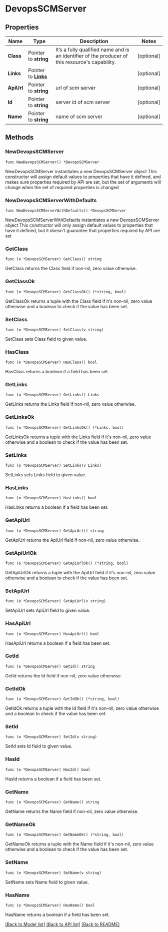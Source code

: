 # DevopsSCMServer

## Properties

Name | Type | Description | Notes
------------ | ------------- | ------------- | -------------
**Class** | Pointer to **string** | It’s a fully qualified name and is an identifier of the producer of this resource&#39;s capability. | [optional] 
**Links** | Pointer to [**Links**](Links.md) |  | [optional] 
**ApiUrl** | Pointer to **string** | url of scm server | [optional] 
**Id** | Pointer to **string** | server id of scm server | [optional] 
**Name** | Pointer to **string** | name of scm server | [optional] 

## Methods

### NewDevopsSCMServer

`func NewDevopsSCMServer() *DevopsSCMServer`

NewDevopsSCMServer instantiates a new DevopsSCMServer object
This constructor will assign default values to properties that have it defined,
and makes sure properties required by API are set, but the set of arguments
will change when the set of required properties is changed

### NewDevopsSCMServerWithDefaults

`func NewDevopsSCMServerWithDefaults() *DevopsSCMServer`

NewDevopsSCMServerWithDefaults instantiates a new DevopsSCMServer object
This constructor will only assign default values to properties that have it defined,
but it doesn't guarantee that properties required by API are set

### GetClass

`func (o *DevopsSCMServer) GetClass() string`

GetClass returns the Class field if non-nil, zero value otherwise.

### GetClassOk

`func (o *DevopsSCMServer) GetClassOk() (*string, bool)`

GetClassOk returns a tuple with the Class field if it's non-nil, zero value otherwise
and a boolean to check if the value has been set.

### SetClass

`func (o *DevopsSCMServer) SetClass(v string)`

SetClass sets Class field to given value.

### HasClass

`func (o *DevopsSCMServer) HasClass() bool`

HasClass returns a boolean if a field has been set.

### GetLinks

`func (o *DevopsSCMServer) GetLinks() Links`

GetLinks returns the Links field if non-nil, zero value otherwise.

### GetLinksOk

`func (o *DevopsSCMServer) GetLinksOk() (*Links, bool)`

GetLinksOk returns a tuple with the Links field if it's non-nil, zero value otherwise
and a boolean to check if the value has been set.

### SetLinks

`func (o *DevopsSCMServer) SetLinks(v Links)`

SetLinks sets Links field to given value.

### HasLinks

`func (o *DevopsSCMServer) HasLinks() bool`

HasLinks returns a boolean if a field has been set.

### GetApiUrl

`func (o *DevopsSCMServer) GetApiUrl() string`

GetApiUrl returns the ApiUrl field if non-nil, zero value otherwise.

### GetApiUrlOk

`func (o *DevopsSCMServer) GetApiUrlOk() (*string, bool)`

GetApiUrlOk returns a tuple with the ApiUrl field if it's non-nil, zero value otherwise
and a boolean to check if the value has been set.

### SetApiUrl

`func (o *DevopsSCMServer) SetApiUrl(v string)`

SetApiUrl sets ApiUrl field to given value.

### HasApiUrl

`func (o *DevopsSCMServer) HasApiUrl() bool`

HasApiUrl returns a boolean if a field has been set.

### GetId

`func (o *DevopsSCMServer) GetId() string`

GetId returns the Id field if non-nil, zero value otherwise.

### GetIdOk

`func (o *DevopsSCMServer) GetIdOk() (*string, bool)`

GetIdOk returns a tuple with the Id field if it's non-nil, zero value otherwise
and a boolean to check if the value has been set.

### SetId

`func (o *DevopsSCMServer) SetId(v string)`

SetId sets Id field to given value.

### HasId

`func (o *DevopsSCMServer) HasId() bool`

HasId returns a boolean if a field has been set.

### GetName

`func (o *DevopsSCMServer) GetName() string`

GetName returns the Name field if non-nil, zero value otherwise.

### GetNameOk

`func (o *DevopsSCMServer) GetNameOk() (*string, bool)`

GetNameOk returns a tuple with the Name field if it's non-nil, zero value otherwise
and a boolean to check if the value has been set.

### SetName

`func (o *DevopsSCMServer) SetName(v string)`

SetName sets Name field to given value.

### HasName

`func (o *DevopsSCMServer) HasName() bool`

HasName returns a boolean if a field has been set.


[[Back to Model list]](../README.md#documentation-for-models) [[Back to API list]](../README.md#documentation-for-api-endpoints) [[Back to README]](../README.md)


